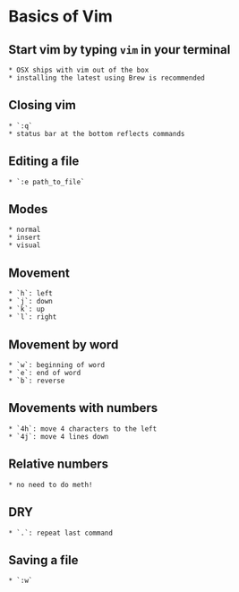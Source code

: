 # Basics of Vim

## Start vim by typing `vim` in your terminal
    * OSX ships with vim out of the box
    * installing the latest using Brew is recommended

## Closing vim
    * `:q`
    * status bar at the bottom reflects commands

## Editing a file
    * `:e path_to_file`

## Modes
    * normal
    * insert
    * visual

## Movement
    * `h`: left
    * `j`: down
    * `k`: up
    * `l`: right

## Movement by word
    * `w`: beginning of word
    * `e`: end of word
    * `b`: reverse

## Movements with numbers
    * `4h`: move 4 characters to the left
    * `4j`: move 4 lines down

## Relative numbers
    * no need to do meth!

## DRY
    * `.`: repeat last command

## Saving a file
    * `:w`
